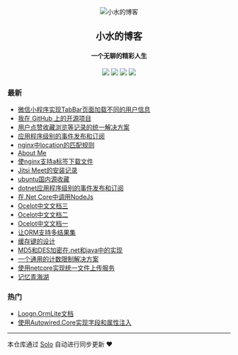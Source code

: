 <p align="center"><img alt="小水的博客" src="https://img.hacpai.com/file/2019/06/WechatIMG5gaitubao64x64-2c7c81e4.jpg"></p><h2 align="center">
小水的博客
</h2>

<h4 align="center">一个无聊的精彩人生</h4>
<p align="center"><a title="小水的博客" target="_blank" href="https://github.com/loogn/solo-blog"><img src="https://img.shields.io/github/last-commit/loogn/solo-blog.svg?style=flat-square&color=FF9900"></a>
<a title="GitHub repo size in bytes" target="_blank" href="https://github.com/loogn/solo-blog"><img src="https://img.shields.io/github/repo-size/loogn/solo-blog.svg?style=flat-square"></a>
<a title="Solo Version" target="_blank" href="https://github.com/88250/solo/releases"><img src="https://img.shields.io/badge/solo-3.6.2-f1e05a.svg?style=flat-square&color=blueviolet"></a>
<a title="Hits" target="_blank" href="https://github.com/88250/hits"><img src="https://hits.b3log.org/loogn/solo-blog.svg"></a></p>

### 最新

* [微信小程序实现TabBar页面加载不同的用户信息](http://www.loogn.net/mppageevent)
* [我在 GitHub 上的开源项目](http://www.loogn.net/my-github-repos)
* [用户点赞收藏浏览等记录的统一解决方案](http://www.loogn.net/tracerecord)
* [应用程序级别的事件发布和订阅](http://www.loogn.net/AppEventService)
* [nginx中location的匹配规则](http://www.loogn.net/articles/2019/07/17/1563358152945.html)
* [About Me](http://www.loogn.net/about)
* [使nginx支持a标签下载文件](http://www.loogn.net/articles/2019/07/11/1562813819655.html)
* [Jitsi Meet的安装记录](http://www.loogn.net/jitsi-meet)
* [ubuntu国内源收藏](http://www.loogn.net/articles/2019/07/09/1562635389870.html)
* [dotnet应用程序级别的事件发布和订阅](http://www.loogn.net/articles/2019/07/08/1562570149531.html)
* [在.Net Core中调用NodeJs](http://www.loogn.net/articles/2019/07/04/1562236567051.html)
* [Ocelot中文文档三](http://www.loogn.net/ocelot3)
* [Ocelot中文文档二](http://www.loogn.net/ocelot2)
* [Ocelot中文文档一](http://www.loogn.net/ocelot1)
* [让ORM支持多结果集](http://www.loogn.net/articles/2019/07/01/1561944940892.html)
* [缓存键的设计](http://www.loogn.net/cachekey)
* [MD5和DES加密在.net和java中的实现](http://www.loogn.net/articles/2019/07/01/1561944169447.html)
* [一个通用的计数限制解决方案](http://www.loogn.net/countlimit)
* [使用netcore实现统一文件上传服务](http://www.loogn.net/uploadserver)
* [记忆青海湖](http://www.loogn.net/qinghaihu)

### 热门

* [Loogn.OrmLite文档](http://www.loogn.net/orm)
* [使用Autowired.Core实现字段和属性注入](http://www.loogn.net/autowired)



---

本仓库通过 [Solo](https://github.com/88250/solo) 自动进行同步更新 ❤️ 